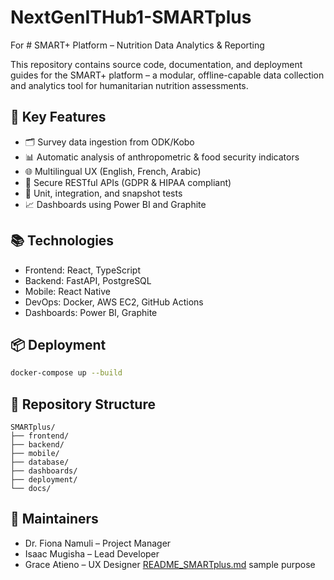 # NextGenITHub1-SMARTplus
For # SMART+ Platform – Nutrition Data Analytics & Reporting

This repository contains source code, documentation, and deployment guides for the SMART+ platform – a modular, offline-capable data collection and analytics tool for humanitarian nutrition assessments.

## 🔧 Key Features
- 🗂 Survey data ingestion from ODK/Kobo
- 📊 Automatic analysis of anthropometric & food security indicators
- 🌐 Multilingual UX (English, French, Arabic)
- 🔐 Secure RESTful APIs (GDPR & HIPAA compliant)
- 🧪 Unit, integration, and snapshot tests
- 📈 Dashboards using Power BI and Graphite

## 📚 Technologies
- Frontend: React, TypeScript
- Backend: FastAPI, PostgreSQL
- Mobile: React Native
- DevOps: Docker, AWS EC2, GitHub Actions
- Dashboards: Power BI, Graphite

## 📦 Deployment
```bash
docker-compose up --build
```

## 📁 Repository Structure
```text
SMARTplus/
├── frontend/
├── backend/
├── mobile/
├── database/
├── dashboards/
├── deployment/
└── docs/
```

## 🤝 Maintainers
- Dr. Fiona Namuli – Project Manager
- Isaac Mugisha – Lead Developer
- Grace Atieno – UX Designer
[README_SMARTplus.md](https://github.com/user-attachments/files/20147655/README_SMARTplus.md)
sample purpose

